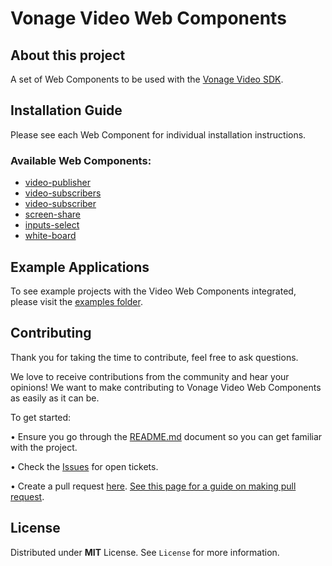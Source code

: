 # Vonage Video Web Components

## About this project

A set of Web Components to be used with the [Vonage Video SDK](https://developer.vonage.com/en/video/overview).

## Installation Guide

Please see each Web Component for individual installation instructions.

### Available Web Components:

* [video-publisher](video-publisher)
* [video-subscribers](video-subscribers)
* [video-subscriber](video-subscriber)
* [screen-share](screen-share)
* [inputs-select](inputs-select)
* [white-board](white-board)

## Example Applications

To see example projects with the Video Web Components integrated, please visit the [examples folder](examples).

## Contributing

Thank you for taking the time to contribute, feel free to ask questions.

We love to receive contributions from the community and hear your opinions! We want to make contributing to Vonage Video Web Components as easily as it can be.

To get started:

•	Ensure you go through the [README.md](README.md) document so you can get familiar with the project.

•	Check the [Issues](https://github.com/Vonage-Community/web_components-video_api-javascript/issues) for open tickets.

•	Create a pull request [here](https://github.com/Vonage-Community/web_components-video_api-javascript/pulls). [See this page for a guide on making pull request](https://docs.github.com/en/free-pro-team@latest/github/collaborating-with-issues-and-pull-requests/creating-a-pull-request).


## License
  Distributed under **MIT** License. See `License` for more information.

